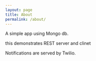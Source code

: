 ```yaml
---
layout: page
title: About
permalink: /about/
---
```


A simple app using Mongo db.

this demonstrates REST server and clinet

Notifications are served by Twilio.